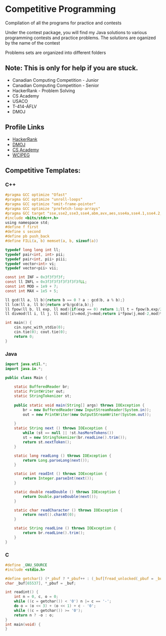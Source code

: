 # Competitive Programming

Compilation of all the programs for practice and contests

Under the contest package, you will find my Java solutions to various programming contests and practice problems. The solutions are oganized by the name of the contest

Problems sets are organized into different folders

## Note: This is only for help if you are stuck.

  - Canadian Computing Competition - Junior
  - Canadian Computing Competition - Senior
  - HackerRank - Problem Solving
  - CS Academy
  - USACO
  - T-414-ÁFLV
  - DMOJ

## Profile Links
  - [HackerRank](www.hackerrank.com/TimothyW553)
  - [DMOJ](https://dmoj.ca/user/timothyw553)
  - [CS Academy](https://csacademy.com/user/TimothyW553)
  - [WCIPEG](https://wcipeg.com/user/TimothyW553)

## Competitive Templates:
### C++
```C
#pragma GCC optimize "Ofast"
#pragma GCC optimize "unroll-loops"
#pragma GCC optimize "omit-frame-pointer"
#pragma GCC optimize "prefetch-loop-arrays"
#pragma GCC target "sse,sse2,sse3,sse4,abm,avx,aes,sse4a,sse4.1,sse4.2,mmx,popcnt,tune=native"
#include <bits/stdc++.h>
using namespace std;
#define f first
#define s second
#define pb push_back
#define FILL(a, b) memset(a, b, sizeof(a))

typedef long long int ll;
typedef pair<int, int> pii;
typedef pair<int, pii> piii;
typedef vector<int> vi;
typedef vector<pii> vii;

const int INF = 0x3f3f3f3f;
const ll INFL = 0x3f3f3f3f3f3f3f3fLL;
const int MOD = 1e9 + 7;
const int MAX = 1e5 + 5;

ll gcd(ll a, ll b){return b == 0 ? a : gcd(b, a % b);}
ll lcm(ll a, ll b){return a*b/gcd(a,b);}
ll fpow(ll b, ll exp, ll mod){if(exp == 0) return 1;ll t = fpow(b,exp/2,mod);if(exp&1) return t*t%mod*b%mod;return t*t%mod;}
ll divmod(ll i, ll j, ll mod){i%=mod,j%=mod;return i*fpow(j,mod-2,mod)%mod;}

int main() {
    cin.sync_with_stdio(0);
    cin.tie(0); cout.tie(0);
    return 0;
}
```
### Java
```Java
import java.util.*;
import java.io.*;

public class Main {
    
    static BufferedReader br;
    static PrintWriter out;
    static StringTokenizer st;
    
    public static void main(String[] args) throws IOException {
        br = new BufferedReader(new InputStreamReader(System.in));
        out = new PrintWriter(new OutputStreamWriter(System.out));
   
    }
    static String next () throws IOException {
        while (st == null || !st.hasMoreTokens())
        st = new StringTokenizer(br.readLine().trim());
        return st.nextToken();
    }

    static long readLong () throws IOException {
        return Long.parseLong(next());
    }

    static int readInt () throws IOException {
        return Integer.parseInt(next());
    }

    static double readDouble () throws IOException {
        return Double.parseDouble(next());
    }

    static char readCharacter () throws IOException {
        return next().charAt(0);
    }

    static String readLine () throws IOException {
        return br.readLine().trim();
    }
}
```
### C
```C
#define _GNU_SOURCE
#include <stdio.h>

#define getchar() (*_pbuf ? *_pbuf++ : (_buf[fread_unlocked(_pbuf = _buf, 1, 65536, stdin)] = 0, *_pbuf++))
char _buf[65537], *_pbuf = _buf;

int readint() {
	int n = 0, c, o = 0;
	while ((c = getchar()) < '0') n |= c == '-';
	do o = (o << 3) + (o << 1) + c - '0';
	while ((c = getchar()) >= '0');
	return n ? -o : o;
}
int main(void) {
}
```

